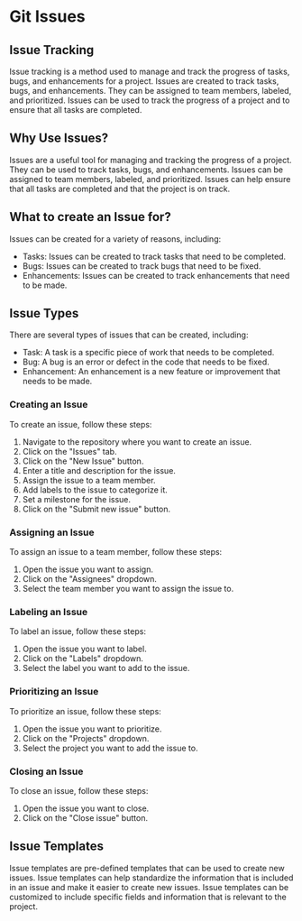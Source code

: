 # Git Issues

## Issue Tracking

Issue tracking is a method used to manage and track the progress of tasks, bugs, and enhancements for a project. Issues are created to track tasks, bugs, and enhancements. They can be assigned to team members, labeled, and prioritized. Issues can be used to track the progress of a project and to ensure that all tasks are completed.

## Why Use Issues?

Issues are a useful tool for managing and tracking the progress of a project. They can be used to track tasks, bugs, and enhancements. Issues can be assigned to team members, labeled, and prioritized. Issues can help ensure that all tasks are completed and that the project is on track.

## What to create an Issue for?

Issues can be created for a variety of reasons, including:

- Tasks: Issues can be created to track tasks that need to be completed.
- Bugs: Issues can be created to track bugs that need to be fixed.
- Enhancements: Issues can be created to track enhancements that need to be made.

## Issue Types

There are several types of issues that can be created, including:

- Task: A task is a specific piece of work that needs to be completed.
- Bug: A bug is an error or defect in the code that needs to be fixed.
- Enhancement: An enhancement is a new feature or improvement that needs to be made.

### Creating an Issue

To create an issue, follow these steps:

1. Navigate to the repository where you want to create an issue.
2. Click on the "Issues" tab.
3. Click on the "New Issue" button.
4. Enter a title and description for the issue.
5. Assign the issue to a team member.
6. Add labels to the issue to categorize it.
7. Set a milestone for the issue.
8. Click on the "Submit new issue" button.

### Assigning an Issue

To assign an issue to a team member, follow these steps:

1. Open the issue you want to assign.
2. Click on the "Assignees" dropdown.
3. Select the team member you want to assign the issue to.

### Labeling an Issue

To label an issue, follow these steps:

1. Open the issue you want to label.
2. Click on the "Labels" dropdown.
3. Select the label you want to add to the issue.

### Prioritizing an Issue

To prioritize an issue, follow these steps:

1. Open the issue you want to prioritize.
2. Click on the "Projects" dropdown.
3. Select the project you want to add the issue to.

### Closing an Issue

To close an issue, follow these steps:

1. Open the issue you want to close.
2. Click on the "Close issue" button.

## Issue Templates

Issue templates are pre-defined templates that can be used to create new issues. Issue templates can help standardize the information that is included in an issue and make it easier to create new issues. Issue templates can be customized to include specific fields and information that is relevant to the project.
